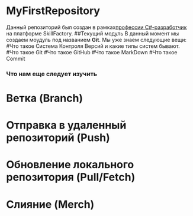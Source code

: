 # MyFirstRepository
Данный репозиторий был создан в рамках[профессии C#-разработчик](https://skillfactory.ru/csharp) на платформе SkillFactory.
##Текущий модуль
В данный момент  мы создаем моудуль под названием **Git**.
Мы уже знаем следующие вещи:
#Что такое Система Контроля Версий  и какие типы систем бывают.
#Что такое Git
#Что такое GitHub
#Что такое  MarkDown
#Что такое Commit

### Что нам еще следует изучить
# Ветка (Branch)
# Отправка в удаленный репозиторий (Push)
# Обновление локального репозитория (Pull/Fetch)
# Слияние (Merch)
